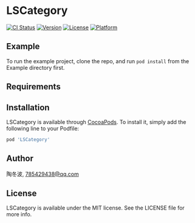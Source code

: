 # LSCategory

[![CI Status](https://img.shields.io/travis/陶冬波/LSCategory.svg?style=flat)](https://travis-ci.org/陶冬波/LSCategory)
[![Version](https://img.shields.io/cocoapods/v/LSCategory.svg?style=flat)](https://cocoapods.org/pods/LSCategory)
[![License](https://img.shields.io/cocoapods/l/LSCategory.svg?style=flat)](https://cocoapods.org/pods/LSCategory)
[![Platform](https://img.shields.io/cocoapods/p/LSCategory.svg?style=flat)](https://cocoapods.org/pods/LSCategory)

## Example

To run the example project, clone the repo, and run `pod install` from the Example directory first.

## Requirements

## Installation

LSCategory is available through [CocoaPods](https://cocoapods.org). To install
it, simply add the following line to your Podfile:

```ruby
pod 'LSCategory'
```

## Author

陶冬波, 785429438@qq.com

## License

LSCategory is available under the MIT license. See the LICENSE file for more info.
